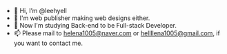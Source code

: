- 👋 Hi, I’m @leehyell
- 👀 I'm web publisher making web designs either.
- 💯 Now I'm studying Back-end to be Full-stack Developer.
- 📫 Please mail to helena1005@naver.com or hellllena1005@gmail.com, if you want to contact me.

<!---
lrin/lrin is a ✨ special ✨ repository because its `README.md` (this file) appears on your GitHub profile.
You can click the Preview link to take a look at your changes.
--->
